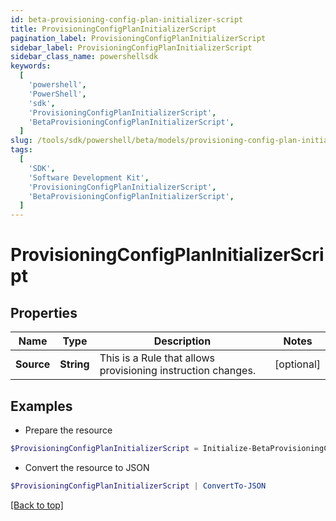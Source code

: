 ```yaml
---
id: beta-provisioning-config-plan-initializer-script
title: ProvisioningConfigPlanInitializerScript
pagination_label: ProvisioningConfigPlanInitializerScript
sidebar_label: ProvisioningConfigPlanInitializerScript
sidebar_class_name: powershellsdk
keywords:
  [
    'powershell',
    'PowerShell',
    'sdk',
    'ProvisioningConfigPlanInitializerScript',
    'BetaProvisioningConfigPlanInitializerScript',
  ]
slug: /tools/sdk/powershell/beta/models/provisioning-config-plan-initializer-script
tags:
  [
    'SDK',
    'Software Development Kit',
    'ProvisioningConfigPlanInitializerScript',
    'BetaProvisioningConfigPlanInitializerScript',
  ]
---
```


# ProvisioningConfigPlanInitializerScript

## Properties

| Name | Type | Description | Notes |
| --- | --- | --- | --- |
| **Source** | **String** | This is a Rule that allows provisioning instruction changes. | [optional] |

## Examples

- Prepare the resource

```powershell
$ProvisioningConfigPlanInitializerScript = Initialize-BetaProvisioningConfigPlanInitializerScript  -Source <?xml version='1.0' encoding='UTF-8'?>\r\n<!DOCTYPE Rule PUBLIC \"sailpoint.dtd\" \"sailpoint.dtd\">\r\n<Rule name=\"Example Rule\" type=\"BeforeProvisioning\">\r\n  <Description>Before Provisioning Rule which changes disables and enables to a modify.</Description>\r\n  <Source><![CDATA[\r\nimport sailpoint.object.*;\r\nimport sailpoint.object.ProvisioningPlan.AccountRequest;\r\nimport sailpoint.object.ProvisioningPlan.AccountRequest.Operation;\r\nimport sailpoint.object.ProvisioningPlan.AttributeRequest;\r\nimport sailpoint.object.ProvisioningPlan;\r\nimport sailpoint.object.ProvisioningPlan.Operation;\r\n\r\nfor ( AccountRequest accountRequest : plan.getAccountRequests() ) {\r\n  if ( accountRequest.getOp().equals( ProvisioningPlan.ObjectOperation.Disable ) ) {\r\n    accountRequest.setOp( ProvisioningPlan.ObjectOperation.Modify );\r\n  }\r\n  if ( accountRequest.getOp().equals( ProvisioningPlan.ObjectOperation.Enable ) ) {\r\n    accountRequest.setOp( ProvisioningPlan.ObjectOperation.Modify );\r\n  }\r\n}\r\n\r\n  ]]></Source>

```

- Convert the resource to JSON

```powershell
$ProvisioningConfigPlanInitializerScript | ConvertTo-JSON
```

[[Back to top]](#)
